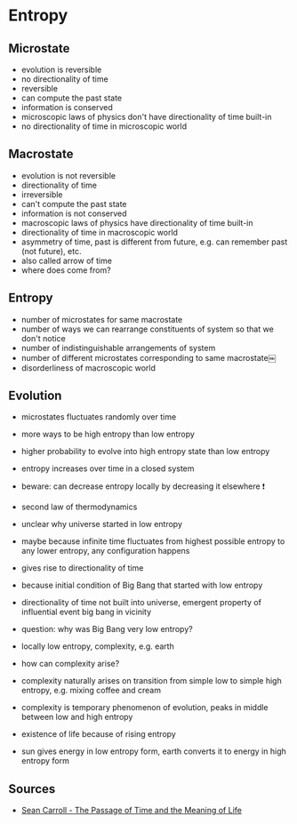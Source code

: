 # Entropy



## Microstate

- evolution is reversible
- no directionality of time
- reversible
- can compute the past state
- information is conserved
- microscopic laws of physics don't have directionality of time built-in
- no directionality of time in microscopic world



## Macrostate

- evolution is not reversible
- directionality of time
- irreversible
- can't compute the past state
- information is not conserved
- macroscopic laws of physics have directionality of time built-in
- directionality of time in macroscopic world
- asymmetry of time, past is different from future, e.g. can remember past (not future), etc.
- also called arrow of time
- where does come from?



## Entropy

- number of microstates for same macrostate
- number of ways we can rearrange constituents of system so that we don't notice
- number of indistinguishable arrangements of system
- number of different microstates corresponding to same macrostate￼
- disorderliness of macroscopic world



## Evolution

- microstates fluctuates randomly over time
- more ways to be high entropy than low entropy
- higher probability to evolve into high entropy state than low entropy
- entropy increases over time in a closed system
- beware: can decrease entropy locally by decreasing it elsewhere ❗️
- second law of thermodynamics
- unclear why universe started in low entropy
- maybe because infinite time fluctuates from highest possible entropy to any lower entropy, any configuration happens

- gives rise to directionality of time
- because initial condition of Big Bang that started with low entropy
- directionality of time not built into universe, emergent property of influential event big bang in vicinity
- question: why was Big Bang very low entropy?


- locally low entropy, complexity, e.g. earth
- how can complexity arise?
- complexity naturally arises on transition from simple low to simple high entropy, e.g. mixing coffee and cream
- complexity is temporary phenomenon of evolution, peaks in middle between low and high entropy
- existence of life because of rising entropy
- sun gives energy in low entropy form, earth converts it to energy in high entropy form




## Sources

- [Sean Carroll - The Passage of Time and the Meaning of Life](https://www.youtube.com/watch?v=-nTQi_LgIQ4)